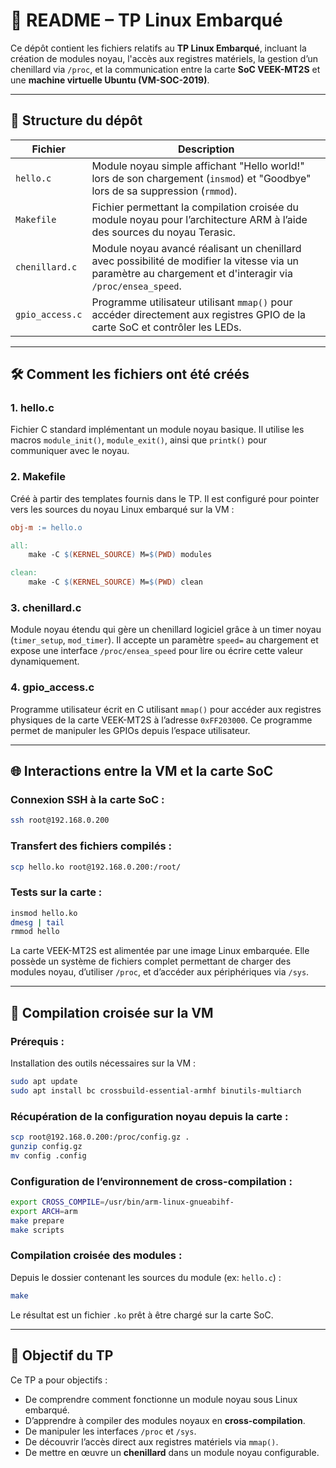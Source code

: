 # 🧾 README – TP Linux Embarqué

Ce dépôt contient les fichiers relatifs au **TP Linux Embarqué**, incluant la création de modules noyau, l'accès aux registres matériels, la gestion d’un chenillard via `/proc`, et la communication entre la carte **SoC VEEK-MT2S** et une **machine virtuelle Ubuntu (VM-SOC-2019)**.

---

## 📁 Structure du dépôt

| Fichier | Description |
|--------|-------------|
| `hello.c` | Module noyau simple affichant "Hello world!" lors de son chargement (`insmod`) et "Goodbye" lors de sa suppression (`rmmod`). |
| `Makefile` | Fichier permettant la compilation croisée du module noyau pour l’architecture ARM à l’aide des sources du noyau Terasic. |
| `chenillard.c` | Module noyau avancé réalisant un chenillard avec possibilité de modifier la vitesse via un paramètre au chargement et d'interagir via `/proc/ensea_speed`. |
| `gpio_access.c` | Programme utilisateur utilisant `mmap()` pour accéder directement aux registres GPIO de la carte SoC et contrôler les LEDs. |

---

## 🛠️ Comment les fichiers ont été créés

### 1. **hello.c**
Fichier C standard implémentant un module noyau basique. Il utilise les macros `module_init()`, `module_exit()`, ainsi que `printk()` pour communiquer avec le noyau.

### 2. **Makefile**
Créé à partir des templates fournis dans le TP. Il est configuré pour pointer vers les sources du noyau Linux embarqué sur la VM :
```makefile
obj-m := hello.o

all:
    make -C $(KERNEL_SOURCE) M=$(PWD) modules

clean:
    make -C $(KERNEL_SOURCE) M=$(PWD) clean
```

### 3. **chenillard.c**
Module noyau étendu qui gère un chenillard logiciel grâce à un timer noyau (`timer_setup`, `mod_timer`). Il accepte un paramètre `speed=` au chargement et expose une interface `/proc/ensea_speed` pour lire ou écrire cette valeur dynamiquement.

### 4. **gpio_access.c**
Programme utilisateur écrit en C utilisant `mmap()` pour accéder aux registres physiques de la carte VEEK-MT2S à l’adresse `0xFF203000`. Ce programme permet de manipuler les GPIOs depuis l’espace utilisateur.

---

## 🌐 Interactions entre la VM et la carte SoC

### Connexion SSH à la carte SoC :
```bash
ssh root@192.168.0.200
```

### Transfert des fichiers compilés :
```bash
scp hello.ko root@192.168.0.200:/root/
```

### Tests sur la carte :
```bash
insmod hello.ko
dmesg | tail
rmmod hello
```

La carte VEEK-MT2S est alimentée par une image Linux embarquée. Elle possède un système de fichiers complet permettant de charger des modules noyau, d’utiliser `/proc`, et d’accéder aux périphériques via `/sys`.

---

## 🔀 Compilation croisée sur la VM

### Prérequis :
Installation des outils nécessaires sur la VM :
```bash
sudo apt update
sudo apt install bc crossbuild-essential-armhf binutils-multiarch
```

### Récupération de la configuration noyau depuis la carte :
```bash
scp root@192.168.0.200:/proc/config.gz .
gunzip config.gz
mv config .config
```

### Configuration de l’environnement de cross-compilation :
```bash
export CROSS_COMPILE=/usr/bin/arm-linux-gnueabihf-
export ARCH=arm
make prepare
make scripts
```

### Compilation croisée des modules :
Depuis le dossier contenant les sources du module (ex: `hello.c`) :
```bash
make
```

Le résultat est un fichier `.ko` prêt à être chargé sur la carte SoC.

---

## 🧪 Objectif du TP

Ce TP a pour objectifs :
- De comprendre comment fonctionne un module noyau sous Linux embarqué.
- D’apprendre à compiler des modules noyaux en **cross-compilation**.
- De manipuler les interfaces `/proc` et `/sys`.
- De découvrir l’accès direct aux registres matériels via `mmap()`.
- De mettre en œuvre un **chenillard** dans un module noyau configurable.

